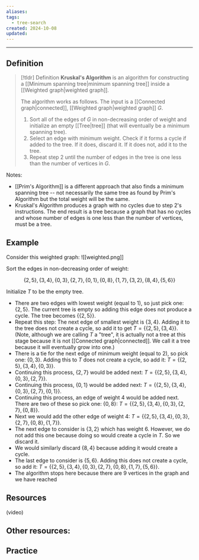 ```yaml
---
aliases: 
tags:
  - tree-search
created: 2024-10-08
updated:
---
```

---
## Definition 

> [!tldr] Definition
> **Kruskal's Algorithm** is an algorithm for constructing a [[Minimum spanning tree|minimum spanning tree]] inside a [[Weighted graph|weighted graph]]. 
> 
> The algorithm works as follows. The input is a [[Connected graph|connected]], [[Weighted graph|weighted graph]] $G$. 
> 
> 1. Sort all of the edges of $G$ in non-decreasing order of weight and initialize an empty [[Tree|tree]] (that will eventually be a minimum spanning tree). 
> 2. Select an edge with minimum weight. Check if it forms a cycle if added to the tree. If it does, discard it. If it does not, add it to the tree. 
> 3. Repeat step 2 until the number of edges in the tree is one less than the number of vertices in $G$. 

Notes: 
- [[Prim's Algorithm]] is a different approach that also finds a minimum spanning tree -- not necessarily the same tree as found by Prim's Algorithm but the total weight will be the same. 
- Kruskal's Algorithm produces a graph with no cycles due to step 2's instructions. The end result is a tree because a graph that has no cycles and whose number of edges is one less than the number of vertices, must be a tree. 

## Example

Consider this weighted graph: 
![[weighted.png]]

Sort the edges in non-decreasing order of weight: 

$$\{2,5\}, \{3,4\}, \{0,3\}, \{2,7\}, \{0,1\}, \{0,8\}, \{1,7\}, \{3,2\}, \{8,4\}, \{5,6\}\}$$

Initialize $T$ to be the empty tree. 

- There are two edges with lowest weight (equal to 1), so just pick one: $\{2,5\}$. The current tree is empty so adding this edge does not produce a cycle. The tree becomes $\{\{2,5\}\}$. 
- Repeat this step: The next edge of smallest weight is $\{3,4\}$. Adding it to the tree does not create a cycle, so add it to get  $T = \{\{2,5\}, \{3,4\}\}$. (Note, although we are calling $T$ a "tree", it is actually not a tree at this stage because it is not [[Connected graph|connected]]. We call it a tree because it will eventually grow into one.)
- There is a tie for the next edge of minimum weight (equal to 2), so pick one: $\{0,3\}$. Adding this to $T$ does not create a cycle, so add it: $T = \{\{2,5\}, \{3,4\}, \{0,3\}\}$. 
- Continuing this process, $\{2,7\}$ would be added next: $T = \{\{2,5\}, \{3,4\}, \{0,3\}, \{2,7\}\}$. 
- Continuing this process, $\{0,1\}$ would be added next: $T = \{\{2,5\}, \{3,4\}, \{0,3\}, \{2,7\}, \{0,1\}\}$. 
- Continuing this process, an edge of weight 4 would be added next. There are two of these so pick one: $\{0,8\}$: $T = \{\{2,5\}, \{3,4\}, \{0,3\}, \{2,7\}, \{0,8\}\}$. 
- Next we would add the other edge of weight 4: $T = \{\{2,5\}, \{3,4\}, \{0,3\}, \{2,7\}, \{0,8\}, \{1,7\}\}$. 
- The next edge to consider is $\{3,2\}$ which has weight 6. However, we do not add this one because doing so would create a cycle in $T$. So we discard it. 
- We would similarly discard $\{8,4\}$ because adding it would create a cycle. 
- The last edge to consider is $\{5,6\}$. Adding this does not create a cycle, so add it: $T = \{\{2,5\}, \{3,4\}, \{0,3\}, \{2,7\}, \{0,8\}, \{1,7\}, \{5,6\}\}$. 
- The algorithm stops here because there are 9 vertices in the graph and we have reached 
## Resources 

(video)

Other resources: 
- 

## Practice 

